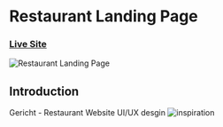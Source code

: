 # Restaurant Landing Page
### [Live Site](https://gerichres.netlify.app/)

![Restaurant Landing Page](https://i.ibb.co/5jxBKpw/image.png)


## Introduction
Gericht - Restaurant Website  UI/UX desgin  ![inspiration](https://ui8.net/iqonicdesign/products/gericht-restaurant-website-ui-in-figma)

